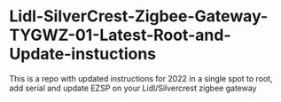 # Lidl-SilverCrest-Zigbee-Gateway-TYGWZ-01-Latest-Root-and-Update-instuctions
This is a repo with updated instructions for 2022 in a single spot to root, add serial and update EZSP on your Lidl/Silvercrest zigbee gateway
